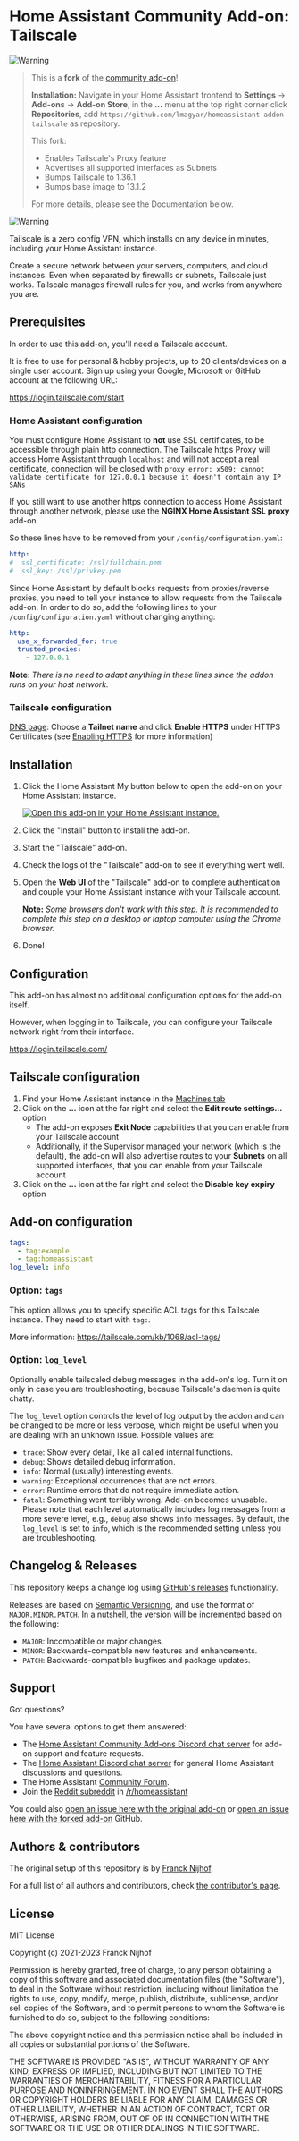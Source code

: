 # Home Assistant Community Add-on: Tailscale

![Warning][warning_stripe]

> This is a **fork** of the [community add-on][community_addon]!
>
> **Installation:** Navigate in your Home Assistant frontend to **Settings** ->
> **Add-ons** -> **Add-on Store**, in the **...** menu at the top right corner
> click **Repositories**, add
> `https://github.com/lmagyar/homeassistant-addon-tailscale` as repository.
>
> This fork:
>   - Enables Tailscale's Proxy feature
>   - Advertises all supported interfaces as Subnets
>   - Bumps Tailscale to 1.36.1
>   - Bumps base image to 13.1.2
>
> For more details, please see the Documentation below.

![Warning][warning_stripe]

Tailscale is a zero config VPN, which installs on any device in minutes,
including your Home Assistant instance.

Create a secure network between your servers, computers, and cloud instances.
Even when separated by firewalls or subnets, Tailscale just works. Tailscale
manages firewall rules for you, and works from anywhere you are.

## Prerequisites

In order to use this add-on, you'll need a Tailscale account.

It is free to use for personal & hobby projects, up to 20 clients/devices on a
single user account. Sign up using your Google, Microsoft or GitHub account at
the following URL:

<https://login.tailscale.com/start>

### Home Assistant configuration

You must configure Home Assistant to **not** use SSL certificates, to be
accessible through plain http connection. The Tailscale https Proxy will access
Home Assistant through `localhost` and will not accept a real certificate,
connection will be closed with `proxy error: x509: cannot validate certificate
for 127.0.0.1 because it doesn't contain any IP SANs`

If you still want to use another https connection to access Home Assistant
through another network, please use the **NGINX Home Assistant SSL proxy**
add-on.

So these lines have to be removed from your `/config/configuration.yaml`:

```yaml
http:
#  ssl_certificate: /ssl/fullchain.pem
#  ssl_key: /ssl/privkey.pem
```

Since Home Assistant by default blocks requests from proxies/reverse proxies,
you need to tell your instance to allow requests from the Tailscale add-on.
In order to do so, add the following lines to your `/config/configuration.yaml`
without changing anything:

```yaml
http:
  use_x_forwarded_for: true
  trusted_proxies:
    - 127.0.0.1
```

**Note**: _There is no need to adapt anything in these lines since the addon
runs on your host network._

### Tailscale configuration

[DNS page][tailscale_dns]: Choose a **Tailnet name** and click **Enable HTTPS**
under HTTPS Certificates (see [Enabling HTTPS][tailscale_info_https] for more
information)

## Installation

1. Click the Home Assistant My button below to open the add-on on your Home
   Assistant instance.

   [![Open this add-on in your Home Assistant instance.][addon-badge]][addon]

1. Click the "Install" button to install the add-on.
1. Start the "Tailscale" add-on.
1. Check the logs of the "Tailscale" add-on to see if everything went well.
1. Open the **Web UI** of the "Tailscale" add-on to complete authentication and
   couple your Home Assistant instance with your Tailscale account.

   **Note:** _Some browsers don't work with this step. It is recommended to
   complete this step on a desktop or laptop computer using the Chrome browser._

1. Done!

## Configuration

This add-on has almost no additional configuration options for the
add-on itself.

However, when logging in to Tailscale, you can configure your Tailscale
network right from their interface.

<https://login.tailscale.com/>

## Tailscale configuration

1. Find your Home Assistant instance in the [Machines tab][tailscale_machines]
1. Click on the **&hellip;** icon at the far right and select the **Edit route
   settings...** option
   - The add-on exposes **Exit Node** capabilities that you can enable from your
     Tailscale account
   - Additionally, if the Supervisor managed your network (which is the
     default), the add-on will also advertise routes to your **Subnets** on all
     supported interfaces, that you can enable from your Tailscale account
1. Click on the **&hellip;** icon at the far right and select the **Disable key
   expiry** option

## Add-on configuration

```yaml
tags:
  - tag:example
  - tag:homeassistant
log_level: info
```

### Option: `tags`

This option allows you to specify specific ACL tags for this Tailscale
instance. They need to start with `tag:`.

More information: <https://tailscale.com/kb/1068/acl-tags/>

### Option: `log_level`

Optionally enable tailscaled debug messages in the add-on's log. Turn it on only
in case you are troubleshooting, because Tailscale's daemon is quite chatty.

The `log_level` option controls the level of log output by the addon and can
be changed to be more or less verbose, which might be useful when you are
dealing with an unknown issue. Possible values are:
- `trace`: Show every detail, like all called internal functions.
- `debug`: Shows detailed debug information.
- `info`: Normal (usually) interesting events.
- `warning`: Exceptional occurrences that are not errors.
- `error`: Runtime errors that do not require immediate action.
- `fatal`: Something went terribly wrong. Add-on becomes unusable.
Please note that each level automatically includes log messages from a
more severe level, e.g., `debug` also shows `info` messages. By default,
the `log_level` is set to `info`, which is the recommended setting unless
you are troubleshooting.

## Changelog & Releases

This repository keeps a change log using [GitHub's releases][releases]
functionality.

Releases are based on [Semantic Versioning][semver], and use the format
of `MAJOR.MINOR.PATCH`. In a nutshell, the version will be incremented
based on the following:

- `MAJOR`: Incompatible or major changes.
- `MINOR`: Backwards-compatible new features and enhancements.
- `PATCH`: Backwards-compatible bugfixes and package updates.

## Support

Got questions?

You have several options to get them answered:

- The [Home Assistant Community Add-ons Discord chat server][discord] for add-on
  support and feature requests.
- The [Home Assistant Discord chat server][discord-ha] for general Home
  Assistant discussions and questions.
- The Home Assistant [Community Forum][forum].
- Join the [Reddit subreddit][reddit] in [/r/homeassistant][reddit]

You could also [open an issue here with the original add-on][issue] or [open an
issue here with the forked add-on][issue_forked] GitHub.

## Authors & contributors

The original setup of this repository is by [Franck Nijhof][frenck].

For a full list of all authors and contributors,
check [the contributor's page][contributors].

## License

MIT License

Copyright (c) 2021-2023 Franck Nijhof

Permission is hereby granted, free of charge, to any person obtaining a copy
of this software and associated documentation files (the "Software"), to deal
in the Software without restriction, including without limitation the rights
to use, copy, modify, merge, publish, distribute, sublicense, and/or sell
copies of the Software, and to permit persons to whom the Software is
furnished to do so, subject to the following conditions:

The above copyright notice and this permission notice shall be included in all
copies or substantial portions of the Software.

THE SOFTWARE IS PROVIDED "AS IS", WITHOUT WARRANTY OF ANY KIND, EXPRESS OR
IMPLIED, INCLUDING BUT NOT LIMITED TO THE WARRANTIES OF MERCHANTABILITY,
FITNESS FOR A PARTICULAR PURPOSE AND NONINFRINGEMENT. IN NO EVENT SHALL THE
AUTHORS OR COPYRIGHT HOLDERS BE LIABLE FOR ANY CLAIM, DAMAGES OR OTHER
LIABILITY, WHETHER IN AN ACTION OF CONTRACT, TORT OR OTHERWISE, ARISING FROM,
OUT OF OR IN CONNECTION WITH THE SOFTWARE OR THE USE OR OTHER DEALINGS IN THE
SOFTWARE.

[addon-badge]: https://my.home-assistant.io/badges/supervisor_addon.svg
[addon]: https://my.home-assistant.io/redirect/supervisor_addon/?addon=09716aab_tailscale&repository_url=https%3A%2F%2Fgithub.com%2Flmagyar%2Fhomeassistant-addon-tailscale
[contributors]: https://github.com/lmagyar/homeassistant-addon-tailscale/graphs/contributors
[discord-ha]: https://discord.gg/c5DvZ4e
[discord]: https://discord.me/hassioaddons
[forum]: https://community.home-assistant.io/?u=frenck
[frenck]: https://github.com/frenck
[issue]: https://github.com/hassio-addons/addon-tailscale/issues
[issue_forked]: https://github.com/lmagyar/homeassistant-addon-tailscale/issues
[reddit]: https://reddit.com/r/homeassistant
[releases]: https://github.com/lmagyar/homeassistant-addon-tailscale/releases
[semver]: http://semver.org/spec/v2.0.0.htm
[warning_stripe]: https://github.com/lmagyar/homeassistant-addon-tailscale/raw/main/images/warning_stripe_wide.png
[community_addon]: https://github.com/hassio-addons/addon-tailscale
[tailscale_dns]: https://login.tailscale.com/admin/dns
[tailscale_info_https]: https://tailscale.com/kb/1153/enabling-https/
[tailscale_machines]: https://login.tailscale.com/admin/machines